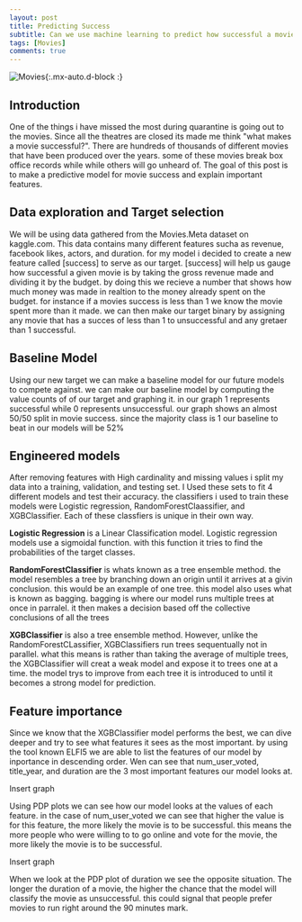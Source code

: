 ```yaml
---
layout: post
title: Predicting Success
subtitle: Can we use machine learning to predict how successful a movie will be?
tags: [Movies]
comments: true
---
```


![Movies](https://cdn.pixabay.com/photo/2017/11/24/10/43/admission-2974645_960_720.jpg){:.mx-auto.d-block :}

## Introduction

  One of the things i have missed the most during quarantine is going out to the movies. Since all the theatres are closed its made me think "what makes a movie successful?". There are hundreds of thousands of different movies that have been produced over the years. some of these movies break box office records while while others will go unheard of. The goal of this post is to make a predictive model for movie success and explain important features.
  
## Data exploration and Target selection
  
  We will be using data gathered from the Movies.Meta dataset on kaggle.com. This data contains many different features sucha as revenue, facebook likes, actors, and duration. for my model i decided to create a new feature called [success] to serve as our target. [success] will help us gauge how successful a given movie is by taking the gross revenue made and dividing it by the budget. by doing this we recieve a number that shows how much money was made in realtion to the money already spent on the budget. for instance if a movies success is less than 1 we know the movie spent more than it made. we can then make our target binary by assigning any movie that has a succes of less than 1 to unsuccessful and any gretaer than 1 successful.
  
## Baseline Model
  
  Using our new target we can make a baseline model for our future models to compete against. we can make our baseline model by computing the value counts of of our target and graphing it. in our graph 1 represents successful while 0 represents unsuccessful. our graph shows an almost 50/50 split in movie success. since the majority class is 1 our baseline to beat in our models will be 52% 
  
## Engineered models

  After removing features with High cardinality and missing values i split my data into a training, validation, and testing set. I Used these sets to fit 4 different models
and test their accuracy. the classifiers i used to train these models were Logistic regression, RandomForestClaassifier, and XGBClassifier. Each of these classfiers is unique in their own way.

**Logistic Regression** is a Linear Classification model. Logistic regression models use a sigmoidal function. with this function it tries to find the probabilities of the target classes.

**RandomForestClassifier** is whats known as a tree ensemble method. the model resembles a tree by branching down an origin until it arrives at a givin conclusion. this would be an example of one tree. this model also uses what is known as bagging. bagging is where our model runs multiple trees at once in parralel. it then makes a decision based off the collective conclusions of all the trees

**XGBClassifier** is also a tree ensemble method. However, unlike the RandomForestCLassifier, XGBClassifiers run trees sequentually not in parallel. what this means is rather than taking the average of multiple trees, the XGBClassifier will creat a weak model and expose it to trees one at a time. the model trys to improve from each tree it is introduced to until it becomes a strong model for prediction.

  
## Feature importance

  Since we know that the XGBClassifier model performs the best, we can dive deeper and try to see what features it sees as the most important. by using the tool known ELFI5 we are able to list the features of our model by inportance in descending order. Wen can see that num_user_voted, title_year, and duration are the 3 most important features our model looks at. 

Insert graph

  Using PDP plots we can see how our model looks at the values of each feature. in the case of num_user_voted we can see that higher the value is for this feature, the more likely the movie is to be successful. this means the more people who were willing to to go online and vote for the movie, the more likely the movie is to be successful.
  
Insert graph

  When we look at the PDP plot of duration we see the opposite situation. The longer the duration of a movie, the higher the chance that the model will classify the movie as unsuccessful. this could signal that people prefer movies to run right around the 90 minutes mark.
